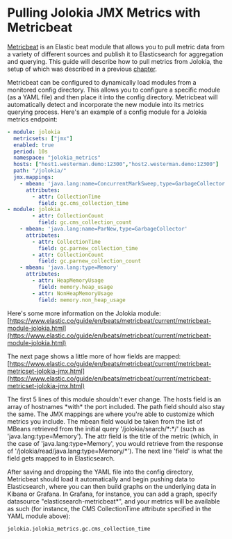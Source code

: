 # Pulling Jolokia JMX Metrics with Metricbeat

[Metricbeat](https://www.elastic.co/guide/en/beats/metricbeat/current/index.html) is an Elastic beat module that allows you to pull metric data from a variety of different sources and publish it to Elasticsearch for aggregation and querying.  This guide will describe how to pull metrics from Jolokia, the setup of which was described in a previous [chapter](/java/jolokia-jmx-reporting.md).

Metricbeat can be configured to dynamically load modules from a monitored config directory.  This allows you to configure a specific module \(as a YAML file\) and then place it into the config directory.  Metricbeat will automatically detect and incorporate the new module into its metrics querying process.  Here's an example of a config module for a Jolokia metrics endpoint:

```yaml
- module: jolokia
  metricsets: ["jmx"]
  enabled: true
  period: 10s
  namespace: "jolokia_metrics"
  hosts: ["host1.westerman.demo:12300","host2.westerman.demo:12300"]
  path: "/jolokia/"
  jmx.mappings:
    - mbean: 'java.lang:name=ConcurrentMarkSweep,type=GarbageCollector'
      attributes:
        - attr: CollectionTime
          field: gc.cms_collection_time
- module: jolokia
        - attr: CollectionCount
          field: gc.cms_collection_count
    - mbean: 'java.lang:name=ParNew,type=GarbageCollector'
      attributes:
        - attr: CollectionTime
          field: gc.parnew_collection_time
        - attr: CollectionCount
          field: gc.parnew_collection_count
    - mbean: 'java.lang:type=Memory'
      attributes:
        - attr: HeapMemoryUsage
          field: memory.heap_usage
        - attr: NonHeapMemoryUsage
          field: memory.non_heap_usage
```

Here's some more information on the Jolokia module: [https://www.elastic.co/guide/en/beats/metricbeat/current/metricbeat-module-jolokia.html](https://www.elastic.co/guide/en/beats/metricbeat/current/metricbeat-module-jolokia.html)

The next page shows a little more of how fields are mapped: [https://www.elastic.co/guide/en/beats/metricbeat/current/metricbeat-metricset-jolokia-jmx.html](https://www.elastic.co/guide/en/beats/metricbeat/current/metricbeat-metricset-jolokia-jmx.html)

The first 5 lines of this module shouldn't ever change.  The hosts field is an array of hostnames \*with\* the port included.  The path field should also stay the same.  The JMX mappings are where you're able to customize which metrics you include.  The mbean field would be taken from the list of MBeans retrieved from the initial query '/jolokia/search/\*:\*/' \(such as 'java.lang:type=Memory'\).  The attr field is the title of the metric \(which, in the case of 'java.lang:type=Memory', you would retrieve from the response of '/jolokia/read/java.lang:type=Memory/\*'\).  The next line 'field' is what the field gets mapped to in Elasticsearch.

After saving and dropping the YAML file into the config directory, Metricbeat should load it automatically and begin pushing data to Elasticsearch, where you can then build graphs on the underlying data in Kibana or Grafana.  In Grafana, for instance, you can add a graph, specify datasource "elasticsearch-metricbeat\*", and your metrics will be available as such \(for instance, the CMS CollectionTime attribute specified in the YAML module above\):

`jolokia.jolokia_metrics.gc.cms_collection_time`

